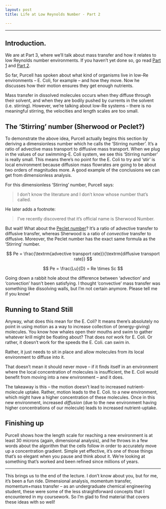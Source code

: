 ```yaml
---
layout: post
title: Life at Low Reynolds Number - Part 2

---
```


<hr>

## Introduction.

We are at Part 3, where we’ll talk about mass transfer and how it relates to low Reynolds number environments. If you haven’t yet done so, go read [Part 1](/texts/life-at-low-Re-1/) and [Part 2](/texts/life-at-low-Re-2/).

So far, Purcell has spoken about what kind of organisms live in low-Re environments – E. Coli, for example – and how they move. Now he discusses how their motion ensures they get enough nutrients.

Mass transfer in dissolved molecules occurs when they diffuse through their solvent, and when they are bodily pushed by currents in the solvent (i.e. stirring). However, we’re talking about low-Re systems – there is no meaningful stirring, the velocities and length scales are too small.

## The ‘Stirring’ number (Sherwood or Peclet?)

To demonstrate the above idea, Purcell actually begins this section by deriving a dimensionless number which he calls the ‘Stirring number’. It’s a ratio of advective mass transport to diffusive mass transport. When we plug in the values of our swimming-E. Coli system, we see this ‘Stirring number’ is really small. This means there’s no point for the E. Coli to try and ‘stir’ is local environment because diffusion mass flowrates are going to be about two orders of magnitudes more. A good example of the conclusions we can get from dimensionless analysis.

For this dimensionless ‘Stirring’ number, Purcell says:

>I don’t know the literature and I don’t know whose number that’s called.

He later adds a footnote:

>I’ve recently discovered that it’s official name is Sherwood Number.

But wait! What about the [Peclet number](https://en.wikipedia.org/wiki/P%C3%A9clet_number)? It’s a ratio of advective transfer to diffusive transfer, whereas Sherwood is a ratio of _convective_ transfer to diffusive. Moreover, the Peclet number has the exact same formula as the ‘Stirring’ number.

$$ Pe = \frac{\textrm{advective transport rate}}{\textrm{diffusive transport rate}} $$

$$ Pe = \frac{Lu}{D} = Re \times Sc $$

Going down a rabbit hole about the difference between ‘advection’ and ‘convection’ hasn’t been satisfying. I thought ‘convective’ mass transfer was something like dissolving walls, but I’m not certain anymore. Please tell me if you know!

## Running to Stand Still

Anyway, what does this mean for the E. Coli? It means there’s absolutely no point in using motion as a way to increase collection of (energy-giving) molecules. You know how whales open their mouths and swim to gather whatever krill might be floating about? That does _not_ work for E. Coli. Or rather, it doesn’t work for the speeds the E. Coli. can swim in.

Rather, it just needs to sit in place and allow molecules from its local environment to diffuse into it.

That doesn’t mean it should never move – if it finds itself in an environment where the local concentration of molecules is insufficient, the E. Coli would benefit from moving into a new environment – and it does.

The takeaway is this – the motion doesn’t lead to increased nutrient-molecule uptake. Rather, motion leads to the E. Coli. to a new environment, which might have a higher concentration of these molecules. Once in this new environment, increased _diffusion_ (due to the new environment having higher concentrations of our molecule) leads to increased nutrient-uptake.

## Finishing up

Purcell shows how the length scale for reaching a new environment is at least 30 microns (again, dimensional analysis), and he throws in a few words about the algorithm that the cells follow in order to accurately move up a concentration gradient. Simple yet effective, it’s one of those things that’s so elegant when you pause and think about it. We’re looking at something that’s worked and been refined since millions of years.

<hr>

This brings us to the end of the lecture. I don’t know about you, but for me, it’s been a fun ride. Dimensional analysis, momentum transfer, momentum+mass transfer – as an undergraduate chemical engineering student, these were some of the less straightforward concepts that I encountered in my coursework. So I’m glad to find material that covers these ideas with so well!
